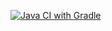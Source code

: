 [![Java CI with Gradle](https://github.com/AlexeiBabeshko/web-selenide/actions/workflows/gradle.yml/badge.svg)](https://github.com/AlexeiBabeshko/web-selenide/actions/workflows/gradle.yml)
